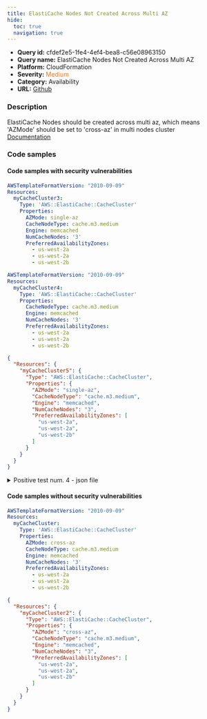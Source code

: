 ```yaml
---
title: ElastiCache Nodes Not Created Across Multi AZ
hide:
  toc: true
  navigation: true
---
```


<style>
  .highlight .hll {
    background-color: #ff171742;
  }
  .md-content {
    max-width: 1100px;
    margin: 0 auto;
  }
</style>

-   **Query id:** cfdef2e5-1fe4-4ef4-bea8-c56e08963150
-   **Query name:** ElastiCache Nodes Not Created Across Multi AZ
-   **Platform:** CloudFormation
-   **Severity:** <span style="color:#ff7213">Medium</span>
-   **Category:** Availability
-   **URL:** [Github](https://github.com/Checkmarx/kics/tree/master/assets/queries/cloudFormation/aws/elasticache_nodes_not_created_across_multi_az)

### Description
ElastiCache Nodes should be created across multi az, which means 'AZMode' should be set to 'cross-az' in multi nodes cluster<br>
[Documentation](https://docs.aws.amazon.com/AWSCloudFormation/latest/UserGuide/aws-properties-elasticache-cache-cluster.html)

### Code samples
#### Code samples with security vulnerabilities
```yaml title="Positive test num. 1 - yaml file" hl_lines="6"
AWSTemplateFormatVersion: "2010-09-09"
Resources:
  myCacheCluster3:
    Type: 'AWS::ElastiCache::CacheCluster'
    Properties:
      AZMode: single-az
      CacheNodeType: cache.m3.medium
      Engine: memcached
      NumCacheNodes: '3'
      PreferredAvailabilityZones:
        - us-west-2a
        - us-west-2a
        - us-west-2b

```
```yaml title="Positive test num. 2 - yaml file" hl_lines="5"
AWSTemplateFormatVersion: "2010-09-09"
Resources:
  myCacheCluster4:
    Type: 'AWS::ElastiCache::CacheCluster'
    Properties:
      CacheNodeType: cache.m3.medium
      Engine: memcached
      NumCacheNodes: '3'
      PreferredAvailabilityZones:
        - us-west-2a
        - us-west-2a
        - us-west-2b

```
```json title="Positive test num. 3 - json file" hl_lines="6"
{
  "Resources": {
    "myCacheCluster5": {
      "Type": "AWS::ElastiCache::CacheCluster",
      "Properties": {
        "AZMode": "single-az",
        "CacheNodeType": "cache.m3.medium",
        "Engine": "memcached",
        "NumCacheNodes": "3",
        "PreferredAvailabilityZones": [
          "us-west-2a",
          "us-west-2a",
          "us-west-2b"
        ]
      }
    }
  }
}

```
<details><summary>Positive test num. 4 - json file</summary>

```json hl_lines="5"
{
  "Resources": {
    "myCacheCluster6": {
      "Type": "AWS::ElastiCache::CacheCluster",
      "Properties": {
        "CacheNodeType": "cache.m3.medium",
        "Engine": "memcached",
        "NumCacheNodes": "3",
        "PreferredAvailabilityZones": [
          "us-west-2a",
          "us-west-2a",
          "us-west-2b"
        ]
      }
    }
  }
}

```
</details>


#### Code samples without security vulnerabilities
```yaml title="Negative test num. 1 - yaml file"
AWSTemplateFormatVersion: "2010-09-09"
Resources:
  myCacheCluster:
    Type: 'AWS::ElastiCache::CacheCluster'
    Properties:
      AZMode: cross-az
      CacheNodeType: cache.m3.medium
      Engine: memcached
      NumCacheNodes: '3'
      PreferredAvailabilityZones:
        - us-west-2a
        - us-west-2a
        - us-west-2b

```
```json title="Negative test num. 2 - json file"
{
  "Resources": {
    "myCacheCluster2": {
      "Type": "AWS::ElastiCache::CacheCluster",
      "Properties": {
        "AZMode": "cross-az",
        "CacheNodeType": "cache.m3.medium",
        "Engine": "memcached",
        "NumCacheNodes": "3",
        "PreferredAvailabilityZones": [
          "us-west-2a",
          "us-west-2a",
          "us-west-2b"
        ]
      }
    }
  }
}

```
